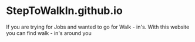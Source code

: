 # StepToWalkIn.github.io
If you are trying for Jobs and wanted to go for Walk - in's. With this website you can find walk - in's around you
